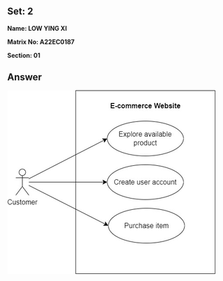 ## Set: 2

**Name: LOW YING XI**

**Matrix No: A22EC0187**

**Section: 01**

## Answer

<img src="drawio/uc_2.jpg" alt=""/></a>